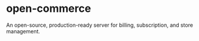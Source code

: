 # open-commerce
An open-source, production-ready server for billing, subscription, and store management.
